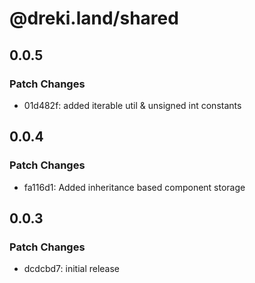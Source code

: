 # @dreki.land/shared

## 0.0.5

### Patch Changes

- 01d482f: added iterable util & unsigned int constants

## 0.0.4

### Patch Changes

- fa116d1: Added inheritance based component storage

## 0.0.3

### Patch Changes

- dcdcbd7: initial release
